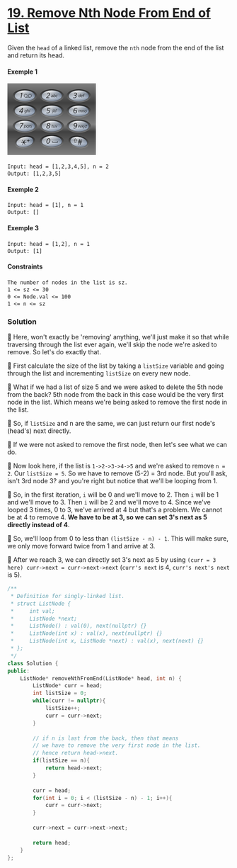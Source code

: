 # [19. Remove Nth Node From End of List](https://leetcode.com/problems/remove-nth-node-from-end-of-list/)

Given the `head` of a linked list, remove the `nth` node from the end of the list and return its head.

#### Exemple 1

![question_19.jpg](images/question_17.png)

```
Input: head = [1,2,3,4,5], n = 2
Output: [1,2,3,5]
```

#### Exemple 2

```
Input: head = [1], n = 1
Output: []
```

#### Exemple 3

```
Input: head = [1,2], n = 1
Output: [1]
```

#### Constraints

```
The number of nodes in the list is sz.
1 <= sz <= 30
0 <= Node.val <= 100
1 <= n <= sz
```

### Solution

📌 Here, won't exactly be 'removing' anything, we'll just make it so that while traversing through the list ever again, we'll skip the node we're asked to remove. So let's do exactly that.

📌 First calculate the size of the list by taking a `listSize` variable and going through the list and incrementing `listSize` on every new node.

📌 What if we had a list of size 5 and we were asked to delete the 5th node from the back? 5th node from the back in this case would be the very first node in the list. Which means we're being asked to remove the first node in the list.

📌 So, if `listSize` and n are the same, we can just return our first node's (head's) next directly.

📌 If we were not asked to remove the first node, then let's see what we can do.

📌 Now look here, if the list is `1->2->3->4->5` and we're asked to remove `n = 2`. Our `listSize = 5`. So we have to remove (5-2) = 3rd node. But you'll ask, isn't 3rd node 3? and you're right but notice that we'll be looping from 1.

📌 So, in the first iteration, `i` will be 0 and we'll move to 2. Then `i` will be 1 and we'll move to 3. Then `i` will be 2 and we'll move to 4. Since we've looped 3 times, 0 to 3, we've arrived at 4 but that's a problem. We cannot be at 4 to remove 4. **We have to be at 3, so we can set 3's next as 5 directly instead of 4**.

📌 So, we'll loop from 0 to less than `(listSize - n) - 1`. This will make sure, we only move forward twice from 1 and arrive at 3.

📌 After we reach 3, we can directly set 3's next as 5 by using `(curr = 3 here) curr->next = curr->next->next` (`curr's next` is 4, `curr's next's next` is 5).

```cpp
/**
 * Definition for singly-linked list.
 * struct ListNode {
 *     int val;
 *     ListNode *next;
 *     ListNode() : val(0), next(nullptr) {}
 *     ListNode(int x) : val(x), next(nullptr) {}
 *     ListNode(int x, ListNode *next) : val(x), next(next) {}
 * };
 */
class Solution {
public:
    ListNode* removeNthFromEnd(ListNode* head, int n) {
        ListNode* curr = head;
        int listSize = 0;
        while(curr != nullptr){
            listSize++;
            curr = curr->next;
        }

        // if n is last from the back, then that means
        // we have to remove the very first node in the list.
        // hence return head->next.
        if(listSize == n){
            return head->next;
        }

        curr = head;
        for(int i = 0; i < (listSize - n) - 1; i++){
            curr = curr->next;
        }

        curr->next = curr->next->next;

        return head;
    }
};
```

